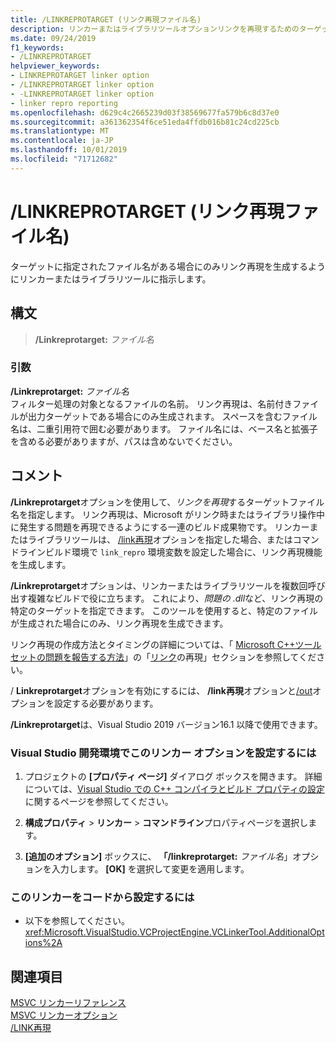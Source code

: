 ```yaml
---
title: /LINKREPROTARGET (リンク再現ファイル名)
description: リンカーまたはライブラリツールオプションリンクを再現するためのターゲットファイル名を設定します。
ms.date: 09/24/2019
f1_keywords:
- /LINKREPROTARGET
helpviewer_keywords:
- LINKREPROTARGET linker option
- /LINKREPROTARGET linker option
- -LINKREPROTARGET linker option
- linker repro reporting
ms.openlocfilehash: d629c4c2665239d03f38569677fa579b6c8d37e0
ms.sourcegitcommit: a361362354f6ce51eda4ffdb016b81c24cd225cb
ms.translationtype: MT
ms.contentlocale: ja-JP
ms.lasthandoff: 10/01/2019
ms.locfileid: "71712682"
---
```

# <a name="linkreprotarget-link-repro-file-name"></a>/LINKREPROTARGET (リンク再現ファイル名)

ターゲットに指定されたファイル名がある場合にのみリンク再現を生成するようにリンカーまたはライブラリツールに指示します。

## <a name="syntax"></a>構文

> **/Linkreprotarget:** _ファイル名_

### <a name="arguments"></a>引数

**/Linkreprotarget:** _ファイル名_\
フィルター処理の対象となるファイルの名前。 リンク再現は、名前付きファイルが出力ターゲットである場合にのみ生成されます。 スペースを含むファイル名は、二重引用符で囲む必要があります。 ファイル名には、ベース名と拡張子を含める必要がありますが、パスは含めないでください。

## <a name="remarks"></a>コメント

**/Linkreprotarget**オプションを使用して、*リンクを再現*するターゲットファイル名を指定します。 リンク再現は、Microsoft がリンク時またはライブラリ操作中に発生する問題を再現できるようにする一連のビルド成果物です。 リンカーまたはライブラリツールは、 [/link再現](linkrepro.md)オプションを指定した場合、またはコマンドラインビルド環境で `link_repro` 環境変数を設定した場合に、リンク再現機能を生成します。

**/Linkreprotarget**オプションは、リンカーまたはライブラリツールを複数回呼び出す複雑なビルドで役に立ちます。 これにより、*問題の .dll*など、リンク再現の特定のターゲットを指定できます。 このツールを使用すると、特定のファイルが生成された場合にのみ、リンク再現を生成できます。

リンク再現の作成方法とタイミングの詳細については、「 [Microsoft C++ツールセットの問題を報告する方法](../../overview/how-to-report-a-problem-with-the-visual-cpp-toolset.md)」の「[リンク](../../overview/how-to-report-a-problem-with-the-visual-cpp-toolset.md#link-repros)の再現」セクションを参照してください。

/ **Linkreprotarget**オプションを有効にするには、 **/link再現**オプションと[/out](out-output-file-name.md)オプションを設定する必要があります。

**/Linkreprotarget**は、Visual Studio 2019 バージョン16.1 以降で使用できます。

### <a name="to-set-this-linker-option-in-the-visual-studio-development-environment"></a>Visual Studio 開発環境でこのリンカー オプションを設定するには

1. プロジェクトの **[プロパティ ページ]** ダイアログ ボックスを開きます。 詳細については、[Visual Studio での C++ コンパイラとビルド プロパティの設定](../working-with-project-properties.md)に関するページを参照してください。

1. **構成プロパティ** > **リンカー** > **コマンドライン**プロパティページを選択します。

1. **[追加のオプション]** ボックスに、 **「/linkreprotarget:** _ファイル名_」オプションを入力します。 **[OK]** を選択して変更を適用します。

### <a name="to-set-this-linker-option-programmatically"></a>このリンカーをコードから設定するには

- 以下を参照してください。<xref:Microsoft.VisualStudio.VCProjectEngine.VCLinkerTool.AdditionalOptions%2A>

## <a name="see-also"></a>関連項目

[MSVC リンカーリファレンス](linking.md)\
[MSVC リンカーオプション](linker-options.md)\
[/LINK再現](linkrepro.md)
